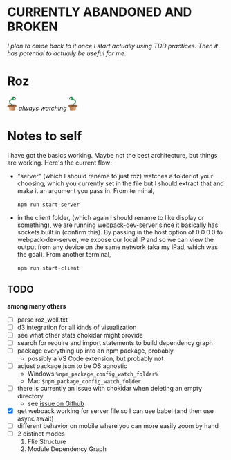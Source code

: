 # CURRENTLY ABANDONED AND BROKEN
*I plan to cmoe back to it once I start actually using TDD practices. Then it has potential to actually be useful for me.*

# Roz
![logo](./docs/images/roz_32.png) *always watching* ![logo](./docs/images/roz_32_reverse.png)


# Notes to self
I have got the basics working. Maybe not the best architecture, but things are working. Here's the current flow:
- "server" (which I should rename to just roz) watches a folder of your choosing, which you currently set in the file but I should extract that and make it an argument you pass in. From terminal,

  `npm run start-server`
  
- in the client folder, (which again I should rename to like display or something), we are running webpack-dev-server since it basically has sockets built in (confirm this). By passing in the host option of 0.0.0.0 to webpack-dev-server, we expose our local IP and so we can view the output from any device on the same network (aka my iPad, which was the goal). From another terminal,

  `npm run start-client`

## TODO
**among many others**
- [ ] parse roz_well.txt
- [ ] d3 integration for all kinds of visualization
- [ ] see what other stats chokidar might provide
- [ ] search for require and import statements to build dependency graph
- [ ] package everything up into an npm package, probably
  - possibly a VS Code extension, but probably not
- [ ] adjust package.json to be OS agnostic
  - Windows `%npm_package_config_watch_folder%`
  - Mac `$npm_package_config_watch_folder`
- [ ] there is currently an issue with chokidar when deleting an empty directory
  - see [issue on Github](https://github.com/paulmillr/chokidar/issues/566)
- [x] get webpack working for server file so I can use babel (and then use async await)
- [ ] different behavior on mobile where you can more easily zoom by hand
- [ ] 2 distinct modes
  1. Flie Structure
  1. Module Dependency Graph